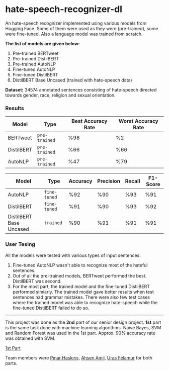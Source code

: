 # hate-speech-recognizer-dl
An hate-speech recognizer implemented using various models from Hugging Face. Some of them were used as they were (pre-trained), some were fine-tuned. Also a language model was trained from scratch.

**The list of models are given below:**
1. Pre-trained BERTweet
2. Pre-trained DistilBERT
3. Pre-trained AutoNLP
4. Fine-tuned AutoNLP
5. Fine-tuned DistilBERT
6. DistilBERT Base Uncased (trained with hate-speech data)

**Dataset:** 34574 annotated sentences consisting of hate-speech directed towards gender, race, religion and sexual orientation.

### Results
Model | Type | Best Accuracy Rate | Worst Accuracy Rate
--- | --- | --- | --- 
BERTweet | `pre-trained` | %98 | %2
DistilBERT | `pre-trained` | %66 | %66
AutoNLP |`pre-trained`| %47 | %79


Model | Type | Accuracy | Precision | Recall | F1-Score
--- | --- | --- | --- | --- | ---
AutoNLP | `fine-tuned` | %92 | %90 | %93 | %91
DistilBERT | `fine-tuned` | %91 | %90 | %93 | %92
DistilBERT Base Uncased | `trained` | %90 | %91 | %91 | %91

### User Tesing
All the models were tested with various types of input sentences.
1. Fine-tuned AutoNLP wasn't able to recognize most of the hateful sentences.
2. Out of all the pre-trained models, BERTweet performed the best. DistilBERT was second.
3. For the most part, the trained model and the fine-tuned DistilBERT performed simiarly. The trained model gave better results when test sentences had grammar mistakes. There were also few test cases where the trained model was able to recognize hate-speech while the fine-tuned DistilBERT failed to do so.

------

This project was done as the **2nd** part of our senior design project. **1st** part is the same task done with machine learning algorithms. Naive Bayes, SVM and Random Forest was used in the 1st part. Approx. 90% accuracy rate was obtained with SVM.

[1st Part](https://github.com/pinarhaskiris/hate-speech-recognizer-ml)

Team members were [Pınar Haskırış](https://github.com/pinarhaskiris), [Ahsen Amil](https://github.com/AhsenAmil), [Uras Felamur](https://github.com/urasfelamur) for both parts.
